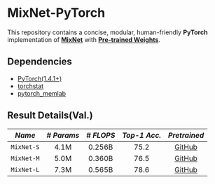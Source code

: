 # MixNet-PyTorch
This repository contains a concise, modular, human-friendly **PyTorch** implementation of **[MixNet](https://arxiv.org/abs/1907.09595v3)** with **[Pre-trained Weights](https://github.com/ansleliu/MixNet-Pytorch/tree/master/pretrained_weights)**.


## Dependencies

- [PyTorch(1.4.1+)](http://pytorch.org)  
- [torchstat](https://github.com/Swall0w/torchstat)  
- [pytorch_memlab](https://github.com/Stonesjtu/pytorch_memlab)  


## Result Details(Val.)

|   *Name*   |*# Params*| *# FLOPS*  |*Top-1 Acc.*| *Pretrained* |
|:----------:|:--------:|:----------:|:----------:|:------------:|
| `MixNet-S` |   4.1M   |   0.256B   |    75.2    |   [GitHub](https://github.com/ansleliu/MixNet-Pytorch/blob/master/pretrained_weights/mixnet_s_top1v_75.2.pkl)   |
| `MixNet-M` |   5.0M   |   0.360B   |    76.5    |   [GitHub](https://github.com/ansleliu/MixNet-Pytorch/blob/master/pretrained_weights/mixnet_m_top1v_76.5.pkl)   |
| `MixNet-L` |   7.3M   |   0.565B   |    78.6    |   [GitHub](https://github.com/ansleliu/MixNet-Pytorch/blob/master/pretrained_weights/mixnet_l_top1v_78.6.pkl)   |
